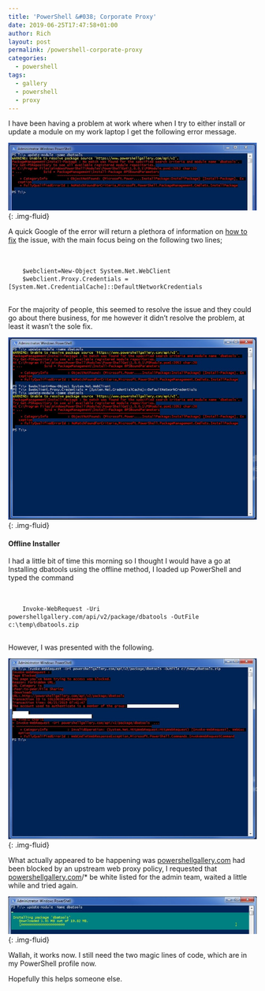 ```yaml
---
title: 'PowerShell &#038; Corporate Proxy'
date: 2019-06-25T17:47:58+01:00
author: Rich
layout: post
permalink: /powershell-corporate-proxy
categories:
  - powershell
tags:
  - gallery
  - powershell
  - proxy
---
```

I have been having a problem at work where when I try to either install or update a module on my work laptop I get the following error message.

![](/assets/img/PowershellProxy.jpg){: .img-fluid}

A quick Google of the error will return a plethora of information on [how to fix](https://stackoverflow.com/questions/14263359/access-web-using-powershell-and-proxy) the issue, with the main focus being on the following two lines;

<pre>  
  <code class="ps">
    $webclient=New-Object System.Net.WebClient
    $webclient.Proxy.Credentials = [System.Net.CredentialCache]::DefaultNetworkCredentials
  </code>
</pre>

For the majority of people, this seemed to resolve the issue and they could go about there business, for me however it didn&#8217;t resolve the problem, at least it wasn&#8217;t the sole fix.

![](/assets/img/PowershellProxy2.jpg){: .img-fluid}

#### Offline Installer

I had a little bit of time this morning so I thought I would have a go at Installing dbatools using the offline method, I loaded up PowerShell and typed the command

<pre>  
  <code class="ps">
    Invoke-WebRequest -Uri powershellgallery.com/api/v2/package/dbatools -OutFile c:\temp\dbatools.zip
  </code>
</pre>

However, I was presented with the following.

![](/assets/img/PowershellProxy3.jpg){: .img-fluid}

What actually appeared to be happening was [powershellgallery.com](https://www.powershellgallery.com/) had been blocked by an upstream web proxy policy, I requested that [powershellgallery.com](https://www.powershellgallery.com/)/* be white listed for the admin team, waited a little while and tried again.

![](/assets/img/PowershellProxy4.jpg){: .img-fluid}

Wallah, it works now. I still need the two magic lines of code, which are in my PowerShell profile now.

Hopefully this helps someone else.